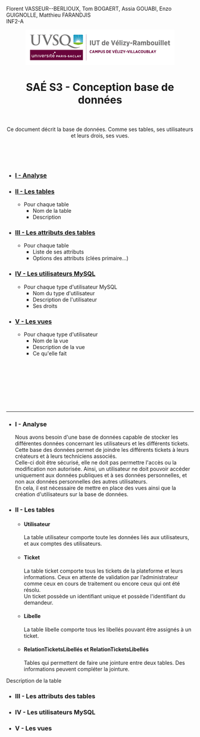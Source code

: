Florent VASSEUR--BERLIOUX, Tom BOGAERT, Assia GOUABI, Enzo GUIGNOLLE, Matthieu FARANDJIS<br>
INF2-A

<div align="center">
<img height="95" width="400" src="../../img/IUT_Velizy_Villacoublay_logo_2020_ecran.png" title="logo uvsq vélizy"/>

# SAÉ S3  - Conception base de données

<br><br>
Ce document décrit la base de données. Comme ses tables, ses utilisateurs et leurs drois, ses vues.
</div>

<br><br><br>

- ### [I - Analyse](#p1)

- ### [II - Les tables](#p2)
  - Pour chaque table
    - Nom de la table
    - Description
- ### [III - Les attributs des tables]()
  - Pour chaque table
    - Liste de ses attributs
    - Options des attributs (clées primaire...)
- ### [IV - Les utilisateurs MySQL]()
  - Pour chaque type d'utilisateur MySQL
    - Nom du type d'utilisateur
    - Description de l'utilisateur
    - Ses droits
- ### [V - Les vues]()
  - Pour chaque type d'utilisateur
    - Nom de la vue
    - Description de la vue
    - Ce qu'elle fait

<br><br><br><br><br><br><br>

---------

- ### <a name="p2"></a> I - Analyse
  Nous avons besoin d'une base de données capable de stocker les différentes données concernant les utilisateurs et les différents tickets.<br>
  Cette base des données permet de joindre les différents tickets à leurs créateurs et à leurs techniciens associés.<br>
  Celle-ci doit être sécurisé, elle ne doit pas permettre l'accès ou la modification non autorisée.
  Ainsi, un utilisateur ne doit pouvoir accéder uniquement aux données publiques et à ses données personnelles, et non aux données personnelles des autres utilisateurs.<br>
  En cela, il est nécessaire de mettre en place des vues ainsi que la création d'utilisateurs sur la base de données.<br>


- ### <a name="p2"></a> II - Les tables
  - #### Utilisateur
    La table utilisateur comporte toute les données liés aux utilisateurs, et aux comptes des utilisateurs.

  - #### Ticket
    La table ticket comporte tous les tickets de la plateforme et leurs informations. Ceux en attente de validation par l’administrateur comme ceux en cours de traitement ou encore ceux qui ont été résolu.<br>
    Un ticket possède un identifiant unique et possède l'identifiant du demandeur.

  - #### Libelle
    La table libelle comporte tous les libellés pouvant être assignés à un ticket.

  - #### RelationTicketsLibellés et RelationTicketsLibellés
    Tables qui permettent de faire une jointure entre deux tables. Des informations peuvent compléter la jointure.

Description de la table

- ### <a name="p2"></a> III - Les attributs des tables

- ### <a name="p3"></a> IV - Les utilisateurs MySQL

- ### <a name="p4"></a> V - Les vues